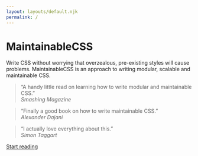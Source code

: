 ```yaml
---
layout: layouts/default.njk
permalink: /
---
```


# MaintainableCSS

Write CSS without worrying that overzealous, pre-existing styles will cause problems. MaintainableCSS is an approach to writing modular, scalable and maintainable CSS.


> &ldquo;A handy little read on learning how to write modular and maintainable CSS.&rdquo;
<br><cite>Smashing Magazine</cite>

> &ldquo;Finally a good book on how to write maintainable CSS.&rdquo;
<br><cite>Alexander Dajani</cite>

> &ldquo;I actually love everything about this.&rdquo;
<br><cite>Simon Taggart</cite>

<div><a class="primaryLinkButton" href="/chapters/introduction/">Start reading</a></div>